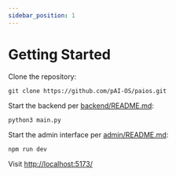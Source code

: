 ```yaml
---
sidebar_position: 1
---
```


# Getting Started

Clone the repository:

`git clone https://github.com/pAI-OS/paios.git`

Start the backend per [backend/README.md](https://github.com/pAI-OS/paios/blob/main/backend/README.md):

`python3 main.py`

Start the admin interface per [admin/README.md](https://github.com/pAI-OS/paios/blob/main/admin/README.md):

`npm run dev`

Visit [http://localhost:5173/](http://localhost:5173/)
